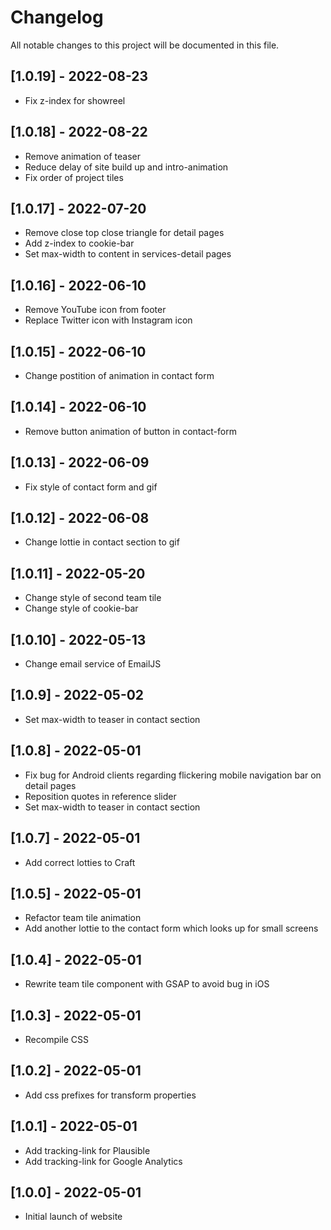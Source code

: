 # Changelog
All notable changes to this project will be documented in this file.

## [1.0.19] - 2022-08-23
- Fix z-index for showreel

## [1.0.18] - 2022-08-22
- Remove animation of teaser
- Reduce delay of site build up and intro-animation
- Fix order of project tiles

## [1.0.17] - 2022-07-20
- Remove close top close triangle for detail pages
- Add z-index to cookie-bar
- Set max-width to content in services-detail pages

## [1.0.16] - 2022-06-10
- Remove YouTube icon from footer
- Replace Twitter icon with Instagram icon

## [1.0.15] - 2022-06-10
- Change postition of animation in contact form

## [1.0.14] - 2022-06-10
- Remove button animation of button in contact-form

## [1.0.13] - 2022-06-09
- Fix style of contact form and gif
	
## [1.0.12] - 2022-06-08
- Change lottie in contact section to gif
	
## [1.0.11] - 2022-05-20
- Change style of second team tile
- Change style of cookie-bar

## [1.0.10] - 2022-05-13
- Change email service of EmailJS

## [1.0.9] - 2022-05-02
- Set max-width to teaser in contact section

## [1.0.8] - 2022-05-01
- Fix bug for Android clients regarding flickering mobile navigation bar on detail pages
- Reposition quotes in reference slider
- Set max-width to teaser in contact section

## [1.0.7] - 2022-05-01
- Add correct lotties to Craft

## [1.0.5] - 2022-05-01
- Refactor team tile animation 
- Add another lottie to the contact form which looks up for small screens

## [1.0.4] - 2022-05-01
- Rewrite team tile component with GSAP to avoid bug in iOS 

## [1.0.3] - 2022-05-01
- Recompile CSS

## [1.0.2] - 2022-05-01
- Add css prefixes for transform properties

## [1.0.1] - 2022-05-01
- Add tracking-link for Plausible
- Add tracking-link for Google Analytics

## [1.0.0] - 2022-05-01
- Initial launch of website
